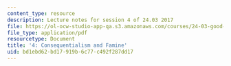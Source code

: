 ```yaml
---
content_type: resource
description: Lecture notes for session 4 of 24.03 2017
file: https://ol-ocw-studio-app-qa.s3.amazonaws.com/courses/24-03-good-food-ethics-and-politics-of-food-spring-2017/bd1ebd62bd17919b6c77c492f287dd17_MIT24_03S17_lec04.pdf
file_type: application/pdf
resourcetype: Document
title: '4: Consequentialism and Famine'
uid: bd1ebd62-bd17-919b-6c77-c492f287dd17
---
```

